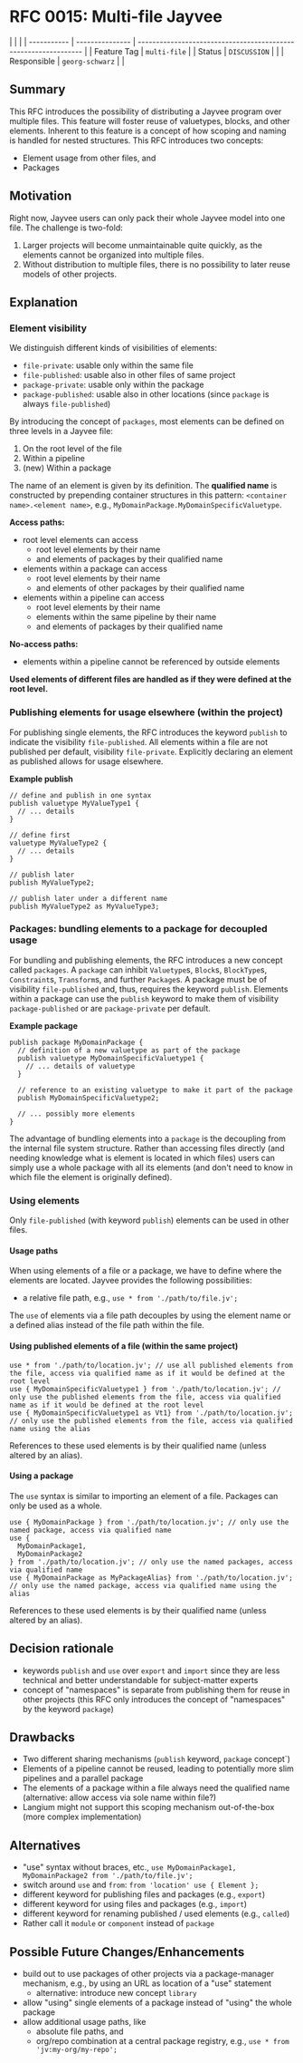 <!--
SPDX-FileCopyrightText: 2023 Friedrich-Alexander-Universitat Erlangen-Nurnberg

SPDX-License-Identifier: AGPL-3.0-only
-->

# RFC 0015: Multi-file Jayvee

|             |                 |
| ----------- | --------------- | --------------------------------------------------------------- |
| Feature Tag | `multi-file`    |
| Status      | `DISCUSSION`    | <!-- Possible values: DRAFT, DISCUSSION, ACCEPTED, REJECTED --> |
| Responsible | `georg-schwarz` | <!-- TODO: assign yourself as main driver of this RFC -->       |

<!--
  Status Overview:
  - DRAFT: The RFC is not ready for a review and currently under change. Feel free to already ask for feedback on the structure and contents at this stage.
  - DISCUSSION: The RFC is open for discussion. Usually, we open a PR to trigger discussions.
  - ACCEPTED: The RFC was accepted. Create issues to prepare implementation of the RFC.
  - REJECTED: The RFC was rejected. If another revision emerges, switch to status DRAFT.
-->

## Summary

This RFC introduces the possibility of distributing a Jayvee program over multiple files.
This feature will foster reuse of valuetypes, blocks, and other elements.
Inherent to this feature is a concept of how scoping and naming is handled for nested structures.
This RFC introduces two concepts:

- Element usage from other files, and
- Packages

## Motivation

Right now, Jayvee users can only pack their whole Jayvee model into one file.
The challenge is two-fold:

1. Larger projects will become unmaintainable quite quickly, as the elements cannot be organized into multiple files.
2. Without distribution to multiple files, there is no possibility to later reuse models of other projects.

## Explanation

### Element visibility

We distinguish different kinds of visibilities of elements:

- `file-private`: usable only within the same file
- `file-published`: usable also in other files of same project
- `package-private`: usable only within the package
- `package-published`: usable also in other locations (since `package` is always `file-published`)

By introducing the concept of `packages`, most elements can be defined on three levels in a Jayvee file:

1. On the root level of the file
2. Within a pipeline
3. (new) Within a package

The name of an element is given by its definition.
The **qualified name** is constructed by prepending container structures in this pattern: `<container name>.<element name>`, e.g., `MyDomainPackage.MyDomainSpecificValuetype`.

**Access paths:**

- root level elements can access
  - root level elements by their name
  - and elements of packages by their qualified name
- elements within a package can access
  - root level elements by their name
  - and elements of other packages by their qualified name
- elements within a pipeline can access
  - root level elements by their name
  - elements within the same pipeline by their name
  - and elements of packages by their qualified name

**No-access paths:**

- elements within a pipeline cannot be referenced by outside elements

**Used elements of different files are handled as if they were defined at the root level.**

### Publishing elements for usage elsewhere (within the project)

For publishing single elements, the RFC introduces the keyword `publish` to indicate the visibility `file-published`.
All elements within a file are not published per default, visibility `file-private`.
Explicitly declaring an element as published allows for usage elsewhere.

**Example publish**

```
// define and publish in one syntax
publish valuetype MyValueType1 {
  // ... details
}

// define first
valuetype MyValueType2 {
  // ... details
}

// publish later
publish MyValueType2;

// publish later under a different name
publish MyValueType2 as MyValueType3;
```

### Packages: bundling elements to a package for decoupled usage

For bundling and publishing elements, the RFC introduces a new concept called `packages`.
A `package` can inhibit `Valuetype`s, `Block`s, `BlockType`s, `Constraint`s, `Transform`s, and further `Package`s.
A package must be of visibility `file-published` and, thus, requires the keyword `publish`.
Elements within a package can use the `publish` keyword to make them of visibility `package-published` or are `package-private` per default.

**Example package**

```
publish package MyDomainPackage {
  // definition of a new valuetype as part of the package
  publish valuetype MyDomainSpecificValuetype1 {
    // ... details of valuetype
  }

  // reference to an existing valuetype to make it part of the package
  publish MyDomainSpecificValuetype2;

  // ... possibly more elements
}
```

The advantage of bundling elements into a `package` is the decoupling from the internal file system structure.
Rather than accessing files directly (and needing knowledge what is element is located in which files) users can simply use a whole package with all its elements (and don't need to know in which file the element is originally defined).

### Using elements

Only `file-published` (with keyword `publish`) elements can be used in other files.

#### Usage paths

When using elements of a file or a package, we have to define where the elements are located.
Jayvee provides the following possibilities:

- a relative file path, e.g., `use * from './path/to/file.jv';`

The `use` of elements via a file path decouples by using the element name or a defined alias instead of the file path within the file.

#### Using published elements of a file (within the same project)

```
use * from './path/to/location.jv'; // use all published elements from the file, access via qualified name as if it would be defined at the root level
use { MyDomainSpecificValuetype1 } from './path/to/location.jv'; // only use the published elements from the file, access via qualified name as if it would be defined at the root level
use { MyDomainSpecificValuetype1 as Vt1} from './path/to/location.jv'; // only use the published elements from the file, access via qualified name using the alias
```

References to these used elements is by their qualified name (unless altered by an alias).

#### Using a package

The `use` syntax is similar to importing an element of a file.
Packages can only be used as a whole.

```
use { MyDomainPackage } from './path/to/location.jv'; // only use the named package, access via qualified name
use {
  MyDomainPackage1,
  MyDomainPackage2
} from './path/to/location.jv'; // only use the named packages, access via qualified name
use { MyDomainPackage as MyPackageAlias} from './path/to/location.jv'; // only use the named package, access via qualified name using the alias
```

References to these used elements is by their qualified name (unless altered by an alias).

## Decision rationale

- keywords `publish` and `use` over `export` and `import` since they are less technical and better understandable for subject-matter experts
- concept of "namespaces" is separate from publishing them for reuse in other projects (this RFC only introduces the concept of "namespaces" by the keyword `package`)

## Drawbacks

- Two different sharing mechanisms (`publish` keyword, `package` concept`)
- Elements of a pipeline cannot be reused, leading to potentially more slim pipelines and a parallel package
- The elements of a package within a file always need the qualified name (alternative: allow access via sole name within file?)
- Langium might not support this scoping mechanism out-of-the-box (more complex implementation)

## Alternatives

- "use" syntax without braces, etc., `use MyDomainPackage1, MyDomainPackage2 from './path/to/file.jv';`
- switch around `use` and `from`: `from 'location' use { Element };`
- different keyword for publishing files and packages (e.g., `export`)
- different keyword for using files and packages (e.g., `import`)
- different keyword for renaming published / used elements (e.g., `called`)
- Rather call it `module` or `component` instead of `package`

## Possible Future Changes/Enhancements

- build out to use packages of other projects via a package-manager mechanism, e.g., by using an URL as location of a "use" statement
  - alternative: introduce new concept `library`
- allow "using" single elements of a package instead of "using" the whole package
- allow additional usage paths, like
  - absolute file paths, and
  - org/repo combination at a central package registry, e.g., `use * from 'jv:my-org/my-repo';`
